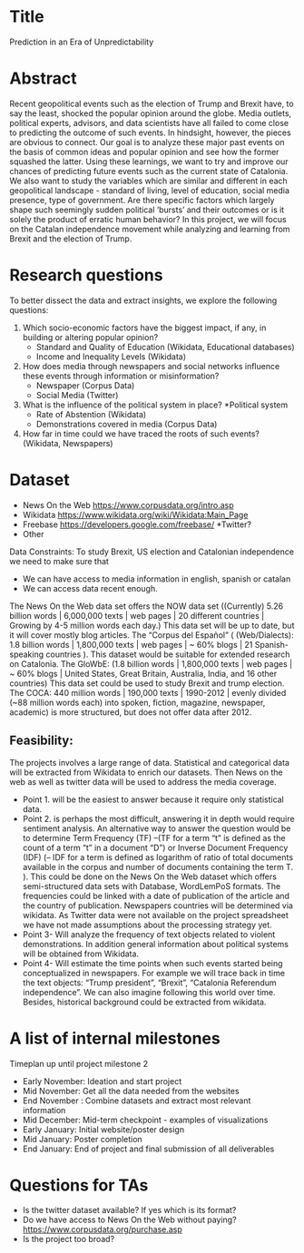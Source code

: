 # Title
Prediction in an Era of Unpredictability 

# Abstract
Recent geopolitical events such as the election of Trump and Brexit have, to say the least, shocked the popular opinion around the globe. Media outlets, political experts, advisors, and data scientists have all failed to come close to predicting the outcome of such events. In hindsight, however, the pieces are obvious to connect. Our goal is to analyze these major past events on the basis of common ideas and popular opinion and see how the former squashed the latter. Using these learnings, we want to try and improve our chances of predicting future events such as the current state of Catalonia. We also want to study the variables which are similar and different in each geopolitical landscape - standard of living, level of education, social media presence, type of government. Are there specific factors which largely shape such seemingly sudden political ‘bursts’ and their outcomes or is it solely the product of erratic human behavior? In this project, we will focus on the Catalan independence movement while analyzing and learning from Brexit and the election of Trump.

# Research questions
To better dissect the data and extract insights, we explore the following questions:
1. Which socio-economic factors have the biggest impact, if any, in building or altering popular opinion?
   * Standard and Quality of Education (Wikidata, Educational databases)
   * Income and Inequality Levels (Wikidata)
2. How does media through newspapers and social networks influence these events through information or misinformation?
    * Newspaper (Corpus Data)
    * Social Media (Twitter)
3. What is the influence of the political system in place?
    *Political system
    * Rate of Abstention (Wikidata)
    * Demonstrations covered in media (Corpus Data)
4. How far in time could we have traced the roots of such events? (Wikidata, Newspapers)


# Dataset

* News On the Web    https://www.corpusdata.org/intro.asp
* Wikidata    https://www.wikidata.org/wiki/Wikidata:Main_Page
* Freebase    https://developers.google.com/freebase/
*Twitter?
* Other

Data Constraints:
To study Brexit, US election and Catalonian independence we need to make sure that
   * We can have access to media information in english, spanish or catalan
   * We can access data recent enough. 
   
The News On the Web data set offers the  NOW data set ((Currently) 5.26 billion words | 6,000,000 texts | web pages | 20 different countries | Growing by 4-5 million words each day.) This data set will be up to date, but it will cover mostly blog articles. The  “Corpus del Español” ( (Web/Dialects): 1.8 billion words | 1,800,000 texts | web pages | ~ 60% blogs | 21 Spanish-speaking countries ). This dataset would be suitable for extended research on Catalonia.  The GloWbE: (1.8 billion words | 1,800,000 texts | web pages | ~ 60% blogs | United States, Great Britain, Australia, India, and 16 other countries) This data set could be used to study Brexit and trump election. The COCA: 440 million words | 190,000 texts | 1990-2012 | evenly divided (~88 million words each) into spoken, fiction, magazine, newspaper, academic) is more structured, but does not offer data after 2012. 


## Feasibility: 
The projects involves a large range of data. Statistical and categorical data will be extracted from Wikidata to enrich our datasets. Then News on the web as well as twitter data will be used to address the media coverage.
* Point 1. will be the easiest to answer because it require only statistical data. 
* Point 2. is perhaps the most difficult, answering it in depth would require sentiment analysis. An alternative way to answer the question would be to determine Term Frequency (TF) –(TF for a term “t” is defined as the count of a term “t” in a document “D”) or Inverse Document Frequency (IDF)  (– IDF for a term is defined as logarithm of ratio of total documents available in the corpus and number of documents containing the term T. ). This could be done on the News On the Web dataset which offers semi-structured data sets with Database, WordLemPoS formats. The frequencies could be linked with a date of publication of the article and the country of publication. Newspapers countries will be determined via wikidata. As Twitter data were not available on the project spreadsheet we have not made assumptions about the processing strategy yet. 
* Point 3- Will analyze the frequency of text objects related to violent demonstrations. In addition general information about political systems will be obtained from Wikidata. 
* Point 4- Will estimate the time points when such events started being conceptualized in newspapers. For example we will trace back in time the text objects:  “Trump president”, “Brexit”, “Catalonia Referendum independence”. We can also imagine following this world over time. Besides, historical background could be extracted from wikidata.  


# A list of internal milestones
Timeplan up until project milestone 2
* Early November: Ideation and start project
* Mid November: Get all the data needed from the websites
* End November : Combine datasets and extract most relevant information
* Mid December: Mid-term checkpoint - examples of visualizations
* Early January: Initial website/poster design
* Mid January: Poster completion
* End January: End of project and final submission of all deliverables

# Questions for TAs
* Is the twitter dataset available? If yes which is its format? 
* Do we have access to News On the Web without paying? https://www.corpusdata.org/purchase.asp
* Is the project too broad? 


